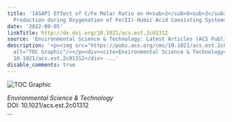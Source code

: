 ```yaml
---
title: '[ASAP] Effect of C/Fe Molar Ratio on H<sub>2</sub>O<sub>2</sub> and <sup>•</sup>OH
  Production during Oxygenation of Fe(II)-Humic Acid Coexisting Systems'
date: '2022-09-05'
linkTitle: http://dx.doi.org/10.1021/acs.est.2c01312
source: 'Environmental Science & Technology: Latest Articles (ACS Publications)'
description: '<p><img src="https://pubs.acs.org/cms/10.1021/acs.est.2c01312/asset/images/medium/es2c01312_0007.gif"
  alt="TOC Graphic"/></p><div><cite>Environmental Science & Technology</cite></div><div>DOI:
  10.1021/acs.est.2c01312</div> ...'
disable_comments: true
---
```

<p><img src="https://pubs.acs.org/cms/10.1021/acs.est.2c01312/asset/images/medium/es2c01312_0007.gif" alt="TOC Graphic"/></p><div><cite>Environmental Science & Technology</cite></div><div>DOI: 10.1021/acs.est.2c01312</div> ...